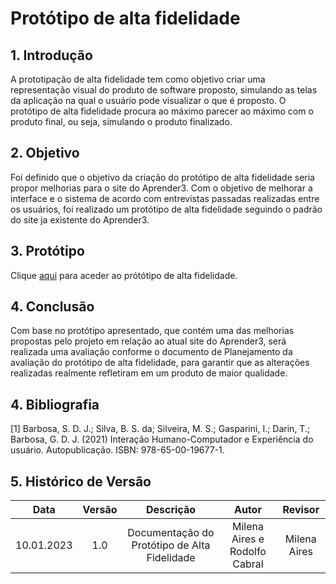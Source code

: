 # Protótipo de alta fidelidade

## 1. Introdução
A prototipação de alta fidelidade tem como objetivo criar uma representação visual do produto de software proposto, simulando as telas da aplicação na qual o usuário pode visualizar o que é proposto. O protótipo de alta fidelidade procura ao máximo parecer ao máximo com o produto final, ou seja, simulando o produto finalizado. 

## 2. Objetivo
Foi definido que o objetivo da criação do protótipo de alta fidelidade seria propor melhorias para o site do Aprender3. Com o objetivo de melhorar a interface e o sistema de acordo com entrevistas passadas realizadas entre os usuários, foi realizado um protótipo de alta fidelidade seguindo o padrão do site ja existente do Aprender3.

## 3. Protótipo
Clique [aqui](https://www.figma.com/file/VHclgeuHuAyuu34MSOOh8t/hi-fi-prototype?node-id=0%3A1) para aceder ao prótótipo de alta fidelidade.


## 4. Conclusão
Com base no protótipo apresentado, que contém uma das melhorias propostas pelo projeto em relação ao atual site do Aprender3, será realizada uma avaliação conforme o documento de Planejamento da avaliação do protótipo de alta fidelidade, para garantir que as alterações realizadas realmente refletiram em um produto de maior qualidade.

## 4. Bibliografia
 [1] Barbosa, S. D. J.; Silva, B. S. da; Silveira, M. S.; Gasparini, I.; Darin, T.; Barbosa, G. D. J. (2021) Interação Humano-Computador e Experiência do usuário. Autopublicação. ISBN: 978-65-00-19677-1.

## 5. Histórico de Versão
| Data       | Versão | Descrição            | Autor             | Revisor |
|:----------:|:------:|:--------------------:|:-----------------:|:-------:|
| 10.01.2023 | 1.0 | Documentação do Protótipo de Alta Fidelidade | Milena Aires e Rodolfo Cabral | Milena Aires |

